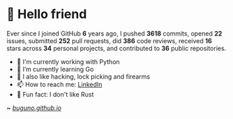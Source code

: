 # 🤖 Hello friend

Ever since I joined GitHub **6** years ago, I pushed **3618** commits, opened **22** issues, submitted **252** pull requests, did **386** code reviews, received **16** stars across **34** personal projects, and contributed to **36** public repositories.

- 🐍 I'm currently working with Python
- 🌱 I’m currently learning Go
- 🔭 I also like hacking, lock picking and firearms
- 📫 How to reach me: [LinkedIn](https://www.linkedin.com/in/brunodesouzabezerra/)
- 🤡 Fun fact: I don't like Rust

**~** [_buguno.github.io_](https://buguno.github.io/)
